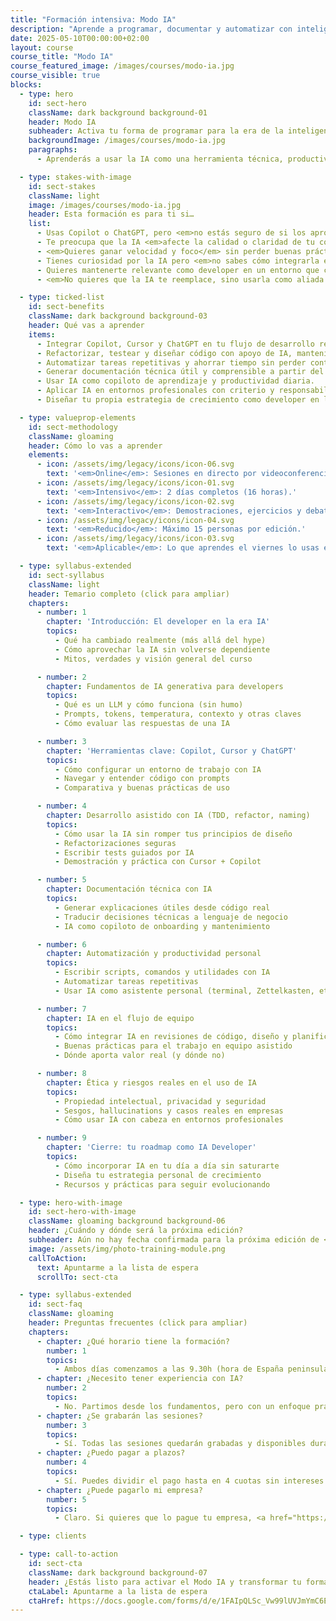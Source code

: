 ```yaml
---
title: "Formación intensiva: Modo IA"
description: "Aprende a programar, documentar y automatizar con inteligencia artificial sin perder criterio ni calidad. Integra Copilot, Cursor y ChatGPT en tu flujo de trabajo con buenas prácticas."
date: 2025-05-10T00:00:00+02:00
layout: course
course_title: "Modo IA"
course_featured_image: /images/courses/modo-ia.jpg
course_visible: true
blocks:
  - type: hero
    id: sect-hero
    className: dark background background-01
    header: Modo IA
    subheader: Activa tu forma de programar para la era de la inteligencia artificial.
    backgroundImage: /images/courses/modo-ia.jpg
    paragraphs:
      - Aprenderás a usar la IA como una herramienta técnica, productiva y sostenible. Domina herramientas como Copilot, Cursor y ChatGPT para escribir código, automatizar tareas y documentar sin perder el control ni la calidad.

  - type: stakes-with-image
    id: sect-stakes
    className: light
    image: /images/courses/modo-ia.jpg
    header: Esta formación es para ti si…
    list:
      - Usas Copilot o ChatGPT, pero <em>no estás seguro de si los aprovechas bien</em>.
      - Te preocupa que la IA <em>afecte la calidad o claridad de tu código</em>.
      - <em>Quieres ganar velocidad y foco</em> sin perder buenas prácticas.
      - Tienes curiosidad por la IA pero <em>no sabes cómo integrarla en tu día a día</em>.
      - Quieres mantenerte relevante como developer en un entorno que cambia rápido.
      - <em>No quieres que la IA te reemplace, sino usarla como aliada estratégica</em>.

  - type: ticked-list
    id: sect-benefits
    className: dark background background-03
    header: Qué vas a aprender
    items:
      - Integrar Copilot, Cursor y ChatGPT en tu flujo de desarrollo real.
      - Refactorizar, testear y diseñar código con apoyo de IA, manteniendo la calidad.
      - Automatizar tareas repetitivas y ahorrar tiempo sin perder control.
      - Generar documentación técnica útil y comprensible a partir del código.
      - Usar IA como copiloto de aprendizaje y productividad diaria.
      - Aplicar IA en entornos profesionales con criterio y responsabilidad.
      - Diseñar tu propia estrategia de crecimiento como developer en la era IA.

  - type: valueprop-elements
    id: sect-methodology
    className: gloaming
    header: Cómo lo vas a aprender
    elements:
      - icon: /assets/img/legacy/icons/icon-06.svg
        text: '<em>Online</em>: Sesiones en directo por videoconferencia.'
      - icon: /assets/img/legacy/icons/icon-01.svg
        text: '<em>Intensivo</em>: 2 días completos (16 horas).'
      - icon: /assets/img/legacy/icons/icon-02.svg
        text: '<em>Interactivo</em>: Demostraciones, ejercicios y debate técnico.'
      - icon: /assets/img/legacy/icons/icon-04.svg
        text: '<em>Reducido</em>: Máximo 15 personas por edición.'
      - icon: /assets/img/legacy/icons/icon-03.svg
        text: '<em>Aplicable</em>: Lo que aprendes el viernes lo usas el lunes.'

  - type: syllabus-extended
    id: sect-syllabus
    className: light
    header: Temario completo (click para ampliar)
    chapters:
      - number: 1
        chapter: 'Introducción: El developer en la era IA'
        topics:
          - Qué ha cambiado realmente (más allá del hype)
          - Cómo aprovechar la IA sin volverse dependiente
          - Mitos, verdades y visión general del curso

      - number: 2
        chapter: Fundamentos de IA generativa para developers
        topics:
          - Qué es un LLM y cómo funciona (sin humo)
          - Prompts, tokens, temperatura, contexto y otras claves
          - Cómo evaluar las respuestas de una IA

      - number: 3
        chapter: 'Herramientas clave: Copilot, Cursor y ChatGPT'
        topics:
          - Cómo configurar un entorno de trabajo con IA
          - Navegar y entender código con prompts
          - Comparativa y buenas prácticas de uso

      - number: 4
        chapter: Desarrollo asistido con IA (TDD, refactor, naming)
        topics:
          - Cómo usar la IA sin romper tus principios de diseño
          - Refactorizaciones seguras
          - Escribir tests guiados por IA
          - Demostración y práctica con Cursor + Copilot

      - number: 5
        chapter: Documentación técnica con IA
        topics:
          - Generar explicaciones útiles desde código real
          - Traducir decisiones técnicas a lenguaje de negocio
          - IA como copiloto de onboarding y mantenimiento

      - number: 6
        chapter: Automatización y productividad personal
        topics:
          - Escribir scripts, comandos y utilidades con IA
          - Automatizar tareas repetitivas
          - Usar IA como asistente personal (terminal, Zettelkasten, etc.)

      - number: 7
        chapter: IA en el flujo de equipo
        topics:
          - Cómo integrar IA en revisiones de código, diseño y planificación
          - Buenas prácticas para el trabajo en equipo asistido
          - Dónde aporta valor real (y dónde no)

      - number: 8
        chapter: Ética y riesgos reales en el uso de IA
        topics:
          - Propiedad intelectual, privacidad y seguridad
          - Sesgos, hallucinations y casos reales en empresas
          - Cómo usar IA con cabeza en entornos profesionales

      - number: 9
        chapter: 'Cierre: tu roadmap como IA Developer'
        topics:
          - Cómo incorporar IA en tu día a día sin saturarte
          - Diseña tu estrategia personal de crecimiento
          - Recursos y prácticas para seguir evolucionando

  - type: hero-with-image
    id: sect-hero-with-image
    className: gloaming background background-06
    header: ¿Cuándo y dónde será la próxima edición?
    subheader: Aún no hay fecha confirmada para la próxima edición de <em>Modo IA</em>, pero puedes apuntarte a la lista de espera para enterarte antes que nadie cuando abramos plazas.
    image: /assets/img/photo-training-module.png
    callToAction:
      text: Apuntarme a la lista de espera
      scrollTo: sect-cta

  - type: syllabus-extended
    id: sect-faq
    className: gloaming
    header: Preguntas frecuentes (click para ampliar)
    chapters:
      - chapter: ¿Qué horario tiene la formación?
        number: 1
        topics:
          - Ambos días comenzamos a las 9.30h (hora de España peninsular) y finalizamos a las 19:00h. Habrá pausas para comer (1h 30m) y descansos a media mañana y tarde.
      - chapter: ¿Necesito tener experiencia con IA?
        number: 2
        topics:
          - No. Partimos desde los fundamentos, pero con un enfoque práctico. Si ya has trasteado con Copilot o ChatGPT, aún mejor.
      - chapter: ¿Se grabarán las sesiones?
        number: 3
        topics:
          - Sí. Todas las sesiones quedarán grabadas y disponibles durante 1 año completo.
      - chapter: ¿Puedo pagar a plazos?
        number: 4
        topics:
          - Sí. Puedes dividir el pago hasta en 4 cuotas sin intereses. <a href="https://www.exeal.com/contacto">Contáctanos</a> para gestionar la financiación.
      - chapter: ¿Puede pagarlo mi empresa?
        number: 5
        topics:
          - Claro. Si quieres que lo pague tu empresa, <a href="https://www.exeal.com/contacto">contáctanos</a> y gestionamos la factura y forma de pago directamente con ellos.

  - type: clients

  - type: call-to-action
    id: sect-cta
    className: dark background background-07
    header: ¿Estás listo para activar el Modo IA y transformar tu forma de programar?
    ctaLabel: Apuntarme a la lista de espera
    ctaHref: https://docs.google.com/forms/d/e/1FAIpQLSc_Vw99lUVJmYmC6EM-tP-7vmpTsrRdA1EcZkNyO0ghEvJgaQ/viewform?usp=sharing
---
```

